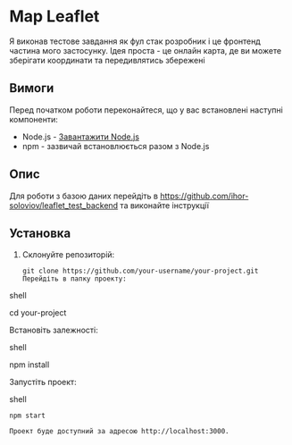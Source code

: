 # Map Leaflet

Я виконав тестове завдання як фул стак розробник і це фронтенд частина мого застосунку. Ідея проста - це онлайн карта, де ви можете зберігати координати та передивлятись збережені

## Вимоги

Перед початком роботи переконайтеся, що у вас встановлені наступні компоненти:

- Node.js - [Завантажити Node.js](https://nodejs.org)
- npm - зазвичай встановлюється разом з Node.js

## Опис

Для роботи з базою даних перейдіть в https://github.com/ihor-soloviov/leaflet_test_backend та виконайте інструкції

## Установка

1. Склонуйте репозиторій:

   ```shell
   git clone https://github.com/your-username/your-project.git
   Перейдіть в папку проекту:

shell

cd your-project

Встановіть залежності:

shell

npm install

Запустіть проект:

shell

    npm start

    Проект буде доступний за адресою http://localhost:3000.
